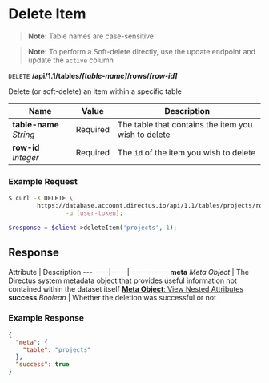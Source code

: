 # Delete Item

> **Note:** Table names are case-sensitive

> **Note:** To perform a Soft-delete directly, use the update endpoint and update the `active` column

<span class="request">`DELETE` **/api/1.1/tables/_[table-name]_/rows/_[row-id]_**</span>

<span class="description">Delete (or soft-delete) an item within a specific table</span>

<span class="arguments">Name</span> | Value | Description
--------|-----|------------
**table-name** _String_ | <span class="required">Required</span> | The table that contains the item you wish to delete
**row-id** _Integer_ | <span class="required">Required</span> | The `id` of the item you wish to delete

### Example Request

```bash
$ curl -X DELETE \
        https://database.account.directus.io/api/1.1/tables/projects/rows/1 \
                -u [user-token]:
```

```php
$response = $client->deleteItem('projects', 1);
```

## Response

<span class="attributes">Attribute</span> | Description
--------|-----|------------
**meta** _Meta Object_ | The Directus system metadata object that provides useful information not contained within the dataset itself [**Meta Object**: View Nested Attributes](/overview/objects-model.md#meta-object)
<span class="custom">**success**</span> _Boolean_ | Whether the deletion was successful or not

### Example Response

```json
{
  "meta": {
    "table": "projects"
  },
  "success": true
}
```
